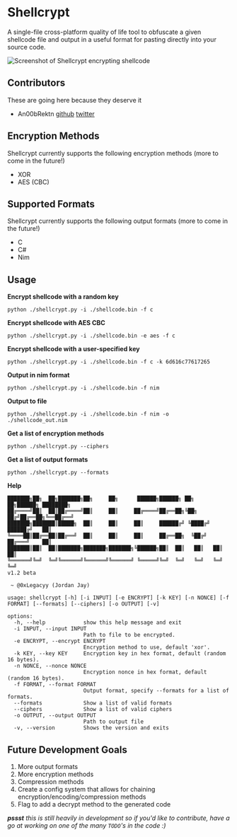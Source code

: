 # Shellcrypt

A single-file cross-platform quality of life tool to obfuscate a given shellcode file and output in a useful format for pasting directly into your source code.

![Screenshot of Shellcrypt encrypting shellcode](https://i.imgur.com/ZlIHYu6.png)

## Contributors

These are going here because they deserve it
- An00bRektn [github](https://github.com/An00bRektn) [twitter](https://twitter.com/An00bRektn)

## Encryption Methods

Shellcrypt currently supports the following encryption methods (more to come in the future!)

- XOR
- AES (CBC)

## Supported Formats

Shellcrypt currently supports the following output formats (more to come in the future!)

- C
- C#
- Nim

## Usage 
**Encrypt shellcode with a random key**
```plaintext
python ./shellcrypt.py -i ./shellcode.bin -f c
```
**Encrypt shellcode with AES CBC**
```plaintext
python ./shellcrypt.py -i ./shellcode.bin -e aes -f c
```
**Encrypt shellcode with a user-specified key**
```plaintext
python ./shellcrypt.py -i ./shellcode.bin -f c -k 6d616c77617265
```
**Output in nim format**
```plaintext
python ./shellcrypt.py -i ./shellcode.bin -f nim
```
**Output to file**
```plaintext
python ./shellcrypt.py -i ./shellcode.bin -f nim -o ./shellcode_out.nim
```
**Get a list of encryption methods**
```plaintext
python ./shellcrypt.py --ciphers
```
**Get a list of output formats**
```plaintext
python ./shellcrypt.py --formats
```
**Help**
```plaintext
███████╗██╗  ██╗███████╗██╗     ██╗      ██████╗██████╗ ██╗   ██╗██████╗ ████████╗
██╔════╝██║  ██║██╔════╝██║     ██║     ██╔════╝██╔══██╗╚██╗ ██╔╝██╔══██╗╚══██╔══╝
███████╗███████║█████╗  ██║     ██║     ██║     ██████╔╝ ╚████╔╝ ██████╔╝   ██║
╚════██║██╔══██║██╔══╝  ██║     ██║     ██║     ██╔══██╗  ╚██╔╝  ██╔═══╝    ██║
███████║██║  ██║███████╗███████╗███████╗╚██████╗██║  ██║   ██║   ██║        ██║
╚══════╝╚═╝  ╚═╝╚══════╝╚══════╝╚══════╝ ╚═════╝╚═╝  ╚═╝   ╚═╝   ╚═╝        ╚═╝
v1.2 beta

 ~ @0xLegacyy (Jordan Jay)

usage: shellcrypt [-h] [-i INPUT] [-e ENCRYPT] [-k KEY] [-n NONCE] [-f FORMAT] [--formats] [--ciphers] [-o OUTPUT] [-v]

options:
  -h, --help            show this help message and exit
  -i INPUT, --input INPUT
                        Path to file to be encrypted.
  -e ENCRYPT, --encrypt ENCRYPT
                        Encryption method to use, default 'xor'.
  -k KEY, --key KEY     Encryption key in hex format, default (random 16 bytes).
  -n NONCE, --nonce NONCE
                        Encryption nonce in hex format, default (random 16 bytes).
  -f FORMAT, --format FORMAT
                        Output format, specify --formats for a list of formats.
  --formats             Show a list of valid formats
  --ciphers             Show a list of valid ciphers
  -o OUTPUT, --output OUTPUT
                        Path to output file
  -v, --version         Shows the version and exits
```

## Future Development Goals

1. More output formats
2. More encryption methods
3. Compression methods
4. Create a config system that allows for chaining encryption/encoding/compression methods
5. Flag to add a decrypt method to the generated code

_**pssst** this is still heavily in development so if you'd like to contribute, have a go at working on one of the many `TODO`'s in the code :)_
